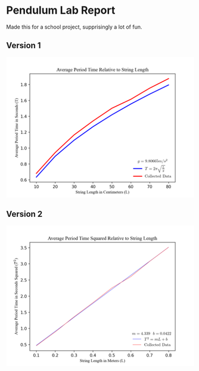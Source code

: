 # Pendulum Lab Report

Made this for a school project, supprisingly a lot of fun.

## Version 1
![](v1/graph.png "")
## Version 2
![](v2/graph2.png "")